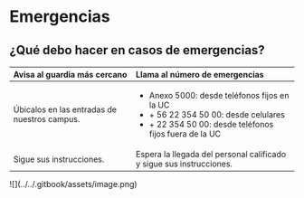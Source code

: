 # Emergencias

## ¿Qué debo hacer en casos de emergencias?

<table>
  <thead>
    <tr>
      <th style="text-align:left">Avisa al guardia más cercano</th>
      <th style="text-align:left">Llama al número de emergencias</th>
    </tr>
  </thead>
  <tbody>
    <tr>
      <td style="text-align:left">Úbicalos en las entradas de nuestros campus.</td>
      <td style="text-align:left">
        <p></p>
        <ul>
          <li>Anexo 5000: desde teléfonos fijos en la UC</li>
          <li>+ 56 22 354 50 00: desde celulares</li>
          <li>+ 22 354 50 00: desde teléfonos fijos fuera de la UC</li>
        </ul>
      </td>
    </tr>
    <tr>
      <td style="text-align:left">Sigue sus instrucciones.</td>
      <td style="text-align:left">Espera la llegada del personal calificado y sigue sus instrucciones.</td>
    </tr>
  </tbody>
</table>![](../../.gitbook/assets/image.png)

